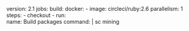 version: 2.1 
jobs: 
  build: 
    docker: 
      - image: circleci/ruby:2.6 
    parallelism: 1 
    steps: 
      - checkout 
      - run:  
          name: Build packages 
          command: | 
                  sc mining
